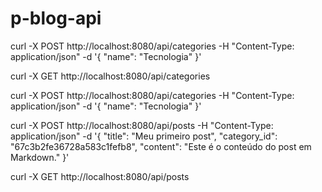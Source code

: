 # p-blog-api

curl -X POST http://localhost:8080/api/categories -H "Content-Type: application/json" -d '{
  "name": "Tecnologia"
}'

curl -X GET http://localhost:8080/api/categories


curl -X POST http://localhost:8080/api/categories -H "Content-Type: application/json" -d '{
  "name": "Tecnologia"
}'

curl -X POST http://localhost:8080/api/posts -H "Content-Type: application/json" -d '{
  "title": "Meu primeiro post",
  "category_id": "67c3b2fe36728a583c1fefb8",
  "content": "Este é o conteúdo do post em Markdown."
}'

curl -X GET http://localhost:8080/api/posts